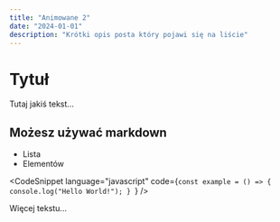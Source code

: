 ```yaml
---
title: "Animowane 2"
date: "2024-01-01"
description: "Krótki opis posta który pojawi się na liście"
---
```


# Tytuł

Tutaj jakiś tekst...

## Możesz używać markdown

-   Lista
-   Elementów

<CodeSnippet
language="javascript"
code={`const example = () => {
    console.log("Hello World!");
}
   `}
/>

Więcej tekstu...

